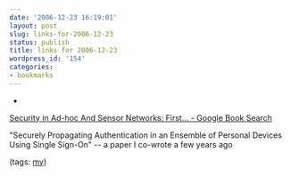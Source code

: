 ```yaml
---
date: '2006-12-23 16:19:01'
layout: post
slug: links-for-2006-12-23
status: publish
title: links for 2006-12-23
wordpress_id: '154'
categories:
- bookmarks
---
```



	
  * 
		

[Security in Ad-hoc And Sensor Networks: First... - Google Book Search](http://books.google.com/books?id=f1R_YIyJPOwC&pg=PA178&lpg=PA178&dq=%22o+brien+strain%22&source=web&ots=EBYqhT_Fu4&sig=Z--RFLKee-WcdWqPeJyr6hsIV7I#PPA177,M1)


		

"Securely Propagating Authentication in an Ensemble of Personal Devices Using Single Sign-On" -- a paper I co-wrote a few years ago


		

(tags: [my](http://del.icio.us/eob/my))


	



